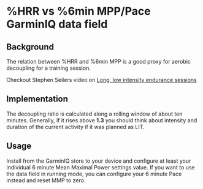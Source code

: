 # %HRR vs %6min MPP/Pace GarminIQ data field

## Background

The relation between %HRR and %6min MPP is a good proxy for aerobic decoupling for a training session.

Checkout Stephen Seilers video on [Long, low intensity endurance sessions](https://www.youtube.com/watch?v=3GXc474Hu5U)

## Implementation

The decoupling ratio is calculated along a rolling window of about ten minutes. Generally, if it rises above **1.3** you should think about intensity and duration of the current activity if it was planned as LIT.

## Usage

Install from the GarminIQ store to your device and configure at least your individual 6 minute Mean Maximal Power settings value.
If you want to use the data field in running mode, you can configure your 6 minute Pace instead and reset MMP to zero.